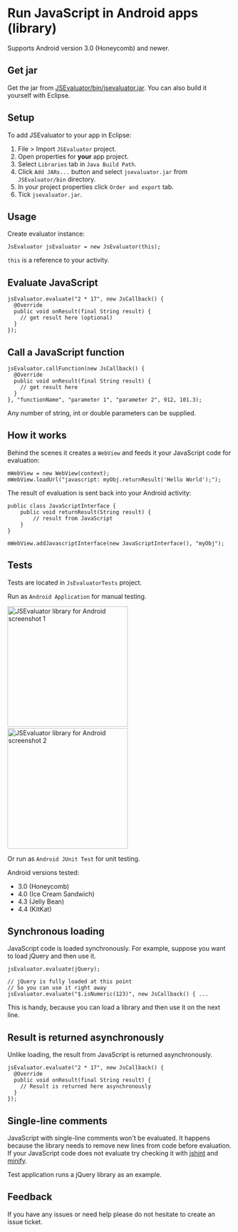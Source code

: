 # Run JavaScript in Android apps (library)

Supports Android version 3.0 (Honeycomb) and newer.

## Get jar

Get the jar from [JSEvaluator/bin/jsevaluator.jar](https://github.com/evgenyneu/js-evaluator-for-android/raw/master/JSEvaluator/bin/jsevaluator.jar). You can also build it yourself with Eclipse.

## Setup

To add JSEvaluator to your app in Eclipse:

1. File > Import `JSEvaluator` project.
1. Open properties for **your** app project.
1. Select `Libraries` tab in `Java Build Path`.
1. Click `Add JARs...` button and select `jsevaluator.jar` from `JSEvaluator/bin` directory.
1. In your project properties click `Order and export` tab.
1. Tick `jsevaluator.jar`.

## Usage

Create evaluator instance:

    JsEvaluator jsEvaluator = new JsEvaluator(this);

`this` is a reference to your activity.

## Evaluate JavaScript

    jsEvaluator.evaluate("2 * 17", new JsCallback() {
      @Override
      public void onResult(final String result) {
        // get result here (optional)
      }
    });

## Call a JavaScript function

    jsEvaluator.callFunction(new JsCallback() {
      @Override
      public void onResult(final String result) {
        // get result here
      }
    }, "functionName", "parameter 1", "parameter 2", 912, 101.3);

Any number of string, int or double parameters can be supplied.

## How it works

Behind the scenes it creates a `WebView` and feeds it your JavaScript code for evaluation:

    mWebView = new WebView(context);
    mWebView.loadUrl("javascript: myObj.returnResult('Hello World');");
    
The result of evaluation is sent back into your Android activity:

    public class JavaScriptInterface {
    	public void returnResult(String result) {
    		// result from JavaScript
    	}
    }

    mWebView.addJavascriptInterface(new JavaScriptInterface(), "myObj");

## Tests

Tests are located in `JsEvaluatorTests` project.

Run as `Android Application` for manual testing.

<img src='https://raw.github.com/evgenyneu/js-evaluator-for-android/master/js_evaluator_screenshot_1.png' width='270' alt='JSEvaluator library for Android screenshot 1'> &nbsp;
<img src='https://raw.github.com/evgenyneu/js-evaluator-for-android/master/js_evaluator_screenshot_2.png' width='270' alt='JSEvaluator library for Android screenshot 2'>

Or run as `Android JUnit Test` for unit testing.

Android versions tested:

* 3.0 (Honeycomb)
* 4.0 (Ice Cream Sandwich)
* 4.3 (Jelly Bean)
* 4.4 (KitKat)

## Synchronous loading

JavaScript code is loaded synchronously. For example, suppose you want to load jQuery and then use it.

    jsEvaluator.evaluate(jQuery);
    
    // jQuery is fully loaded at this point
    // So you can use it right away
    jsEvaluator.evaluate("$.isNumeric(123)", new JsCallback() { ...
    
This is handy, because you can load a library and then use it on the next line.
    
## Result is returned asynchronously

Unlike loading, the result from JavaScript is returned asynchronously.

    jsEvaluator.evaluate("2 * 17", new JsCallback() {
      @Override
      public void onResult(final String result) {
        // Result is returned here asynchronously
      }
    });

## Single-line comments

JavaScript with single-line comments won't be evaluated. It happens because the library needs to remove new lines from code before evaluation. If your JavaScript code does not evaluate try checking it with [jshint](http://www.jshint.com/) and [minify](http://jscompress.com/).

Test application runs a jQuery library as an example.

## Feedback

If you have any issues or need help please do not hesitate to create an issue ticket.

